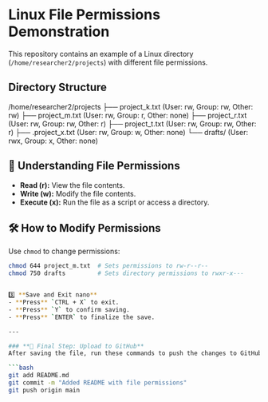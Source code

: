 # Linux File Permissions Demonstration  

This repository contains an example of a Linux directory (`/home/researcher2/projects`) with different file permissions.  

## Directory Structure  

/home/researcher2/projects
├── project_k.txt (User: rw, Group: rw, Other: rw)
├── project_m.txt (User: rw, Group: r, Other: none)
├── project_r.txt (User: rw, Group: rw, Other: r)
├── project_t.txt (User: rw, Group: rw, Other: r)
├── .project_x.txt (User: rw, Group: w, Other: none)
└── drafts/ (User: rwx, Group: x, Other: none)


## 🔑 Understanding File Permissions  

- **Read (r):** View the file contents.  
- **Write (w):** Modify the file contents.  
- **Execute (x):** Run the file as a script or access a directory.  

## 🛠️ How to Modify Permissions  

Use `chmod` to change permissions:  
```bash
chmod 644 project_m.txt  # Sets permissions to rw-r--r--
chmod 750 drafts         # Sets directory permissions to rwxr-x---


3️⃣ **Save and Exit nano**  
- **Press** `CTRL + X` to exit.  
- **Press** `Y` to confirm saving.  
- **Press** `ENTER` to finalize the save.  

---

### **📌 Final Step: Upload to GitHub**
After saving the file, run these commands to push the changes to GitHub:

```bash
git add README.md
git commit -m "Added README with file permissions"
git push origin main

